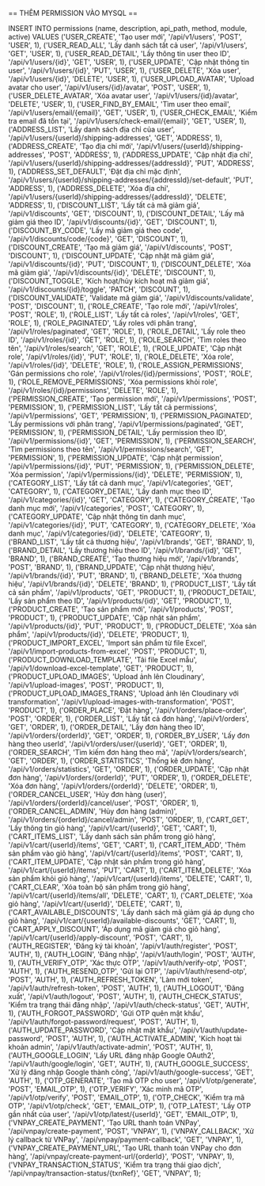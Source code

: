 == THÊM PERMISSION VÀO MYSQL ==

INSERT INTO permissions (name, description, api_path, method, module, active) VALUES
('USER_CREATE', 'Tạo user mới', '/api/v1/users', 'POST', 'USER', 1),
('USER_READ_ALL', 'Lấy danh sách tất cả user', '/api/v1/users', 'GET', 'USER', 1),
('USER_READ_DETAIL', 'Lấy thông tin user theo ID', '/api/v1/users/{id}', 'GET', 'USER', 1),
('USER_UPDATE', 'Cập nhật thông tin user', '/api/v1/users/{id}', 'PUT', 'USER', 1),
('USER_DELETE', 'Xóa user', '/api/v1/users/{id}', 'DELETE', 'USER', 1),
('USER_UPLOAD_AVATAR', 'Upload avatar cho user', '/api/v1/users/{id}/avatar', 'POST', 'USER', 1),
('USER_DELETE_AVATAR', 'Xóa avatar user', '/api/v1/users/{id}/avatar', 'DELETE', 'USER', 1),
('USER_FIND_BY_EMAIL', 'Tìm user theo email', '/api/v1/users/email/{email}', 'GET', 'USER', 1),
('USER_CHECK_EMAIL', 'Kiểm tra email đã tồn tại', '/api/v1/users/check-email/{email}', 'GET', 'USER', 1),
('ADDRESS_LIST', 'Lấy danh sách địa chỉ của user', '/api/v1/users/{userId}/shipping-addresses', 'GET', 'ADDRESS', 1),
('ADDRESS_CREATE', 'Tạo địa chỉ mới', '/api/v1/users/{userId}/shipping-addresses', 'POST', 'ADDRESS', 1),
('ADDRESS_UPDATE', 'Cập nhật địa chỉ', '/api/v1/users/{userId}/shipping-addresses/{addressId}', 'PUT', 'ADDRESS', 1),
('ADDRESS_SET_DEFAULT', 'Đặt địa chỉ mặc định', '/api/v1/users/{userId}/shipping-addresses/{addressId}/set-default', 'PUT', 'ADDRESS', 1),
('ADDRESS_DELETE', 'Xóa địa chỉ', '/api/v1/users/{userId}/shipping-addresses/{addressId}', 'DELETE', 'ADDRESS', 1),
('DISCOUNT_LIST', 'Lấy tất cả mã giảm giá', '/api/v1/discounts', 'GET', 'DISCOUNT', 1),
('DISCOUNT_DETAIL', 'Lấy mã giảm giá theo ID', '/api/v1/discounts/{id}', 'GET', 'DISCOUNT', 1),
('DISCOUNT_BY_CODE', 'Lấy mã giảm giá theo code', '/api/v1/discounts/code/{code}', 'GET', 'DISCOUNT', 1),
('DISCOUNT_CREATE', 'Tạo mã giảm giá', '/api/v1/discounts', 'POST', 'DISCOUNT', 1),
('DISCOUNT_UPDATE', 'Cập nhật mã giảm giá', '/api/v1/discounts/{id}', 'PUT', 'DISCOUNT', 1),
('DISCOUNT_DELETE', 'Xóa mã giảm giá', '/api/v1/discounts/{id}', 'DELETE', 'DISCOUNT', 1),
('DISCOUNT_TOGGLE', 'Kích hoạt/hủy kích hoạt mã giảm giá', '/api/v1/discounts/{id}/toggle', 'PATCH', 'DISCOUNT', 1),
('DISCOUNT_VALIDATE', 'Validate mã giảm giá', '/api/v1/discounts/validate', 'POST', 'DISCOUNT', 1),
('ROLE_CREATE', 'Tạo role mới', '/api/v1/roles', 'POST', 'ROLE', 1),
('ROLE_LIST', 'Lấy tất cả roles', '/api/v1/roles', 'GET', 'ROLE', 1),
('ROLE_PAGINATED', 'Lấy roles với phân trang', '/api/v1/roles/paginated', 'GET', 'ROLE', 1),
('ROLE_DETAIL', 'Lấy role theo ID', '/api/v1/roles/{id}', 'GET', 'ROLE', 1),
('ROLE_SEARCH', 'Tìm roles theo tên', '/api/v1/roles/search', 'GET', 'ROLE', 1),
('ROLE_UPDATE', 'Cập nhật role', '/api/v1/roles/{id}', 'PUT', 'ROLE', 1),
('ROLE_DELETE', 'Xóa role', '/api/v1/roles/{id}', 'DELETE', 'ROLE', 1),
('ROLE_ASSIGN_PERMISSIONS', 'Gán permissions cho role', '/api/v1/roles/{id}/permissions', 'POST', 'ROLE', 1),
('ROLE_REMOVE_PERMISSIONS', 'Xóa permissions khỏi role', '/api/v1/roles/{id}/permissions', 'DELETE', 'ROLE', 1),
('PERMISSION_CREATE', 'Tạo permission mới', '/api/v1/permissions', 'POST', 'PERMISSION', 1),
('PERMISSION_LIST', 'Lấy tất cả permissions', '/api/v1/permissions', 'GET', 'PERMISSION', 1),
('PERMISSION_PAGINATED', 'Lấy permissions với phân trang', '/api/v1/permissions/paginated', 'GET', 'PERMISSION', 1),
('PERMISSION_DETAIL', 'Lấy permission theo ID', '/api/v1/permissions/{id}', 'GET', 'PERMISSION', 1),
('PERMISSION_SEARCH', 'Tìm permissions theo tên', '/api/v1/permissions/search', 'GET', 'PERMISSION', 1),
('PERMISSION_UPDATE', 'Cập nhật permission', '/api/v1/permissions/{id}', 'PUT', 'PERMISSION', 1),
('PERMISSION_DELETE', 'Xóa permission', '/api/v1/permissions/{id}', 'DELETE', 'PERMISSION', 1),
('CATEGORY_LIST', 'Lấy tất cả danh mục', '/api/v1/categories', 'GET', 'CATEGORY', 1),
('CATEGORY_DETAIL', 'Lấy danh mục theo ID', '/api/v1/categories/{id}', 'GET', 'CATEGORY', 1),
('CATEGORY_CREATE', 'Tạo danh mục mới', '/api/v1/categories', 'POST', 'CATEGORY', 1),
('CATEGORY_UPDATE', 'Cập nhật thông tin danh mục', '/api/v1/categories/{id}', 'PUT', 'CATEGORY', 1),
('CATEGORY_DELETE', 'Xóa danh mục', '/api/v1/categories/{id}', 'DELETE', 'CATEGORY', 1),
('BRAND_LIST', 'Lấy tất cả thương hiệu', '/api/v1/brands', 'GET', 'BRAND', 1),
('BRAND_DETAIL', 'Lấy thương hiệu theo ID', '/api/v1/brands/{id}', 'GET', 'BRAND', 1),
('BRAND_CREATE', 'Tạo thương hiệu mới', '/api/v1/brands', 'POST', 'BRAND', 1),
('BRAND_UPDATE', 'Cập nhật thương hiệu', '/api/v1/brands/{id}', 'PUT', 'BRAND', 1),
('BRAND_DELETE', 'Xóa thương hiệu', '/api/v1/brands/{id}', 'DELETE', 'BRAND', 1),
('PRODUCT_LIST', 'Lấy tất cả sản phẩm', '/api/v1/products', 'GET', 'PRODUCT', 1),
('PRODUCT_DETAIL', 'Lấy sản phẩm theo ID', '/api/v1/products/{id}', 'GET', 'PRODUCT', 1),
('PRODUCT_CREATE', 'Tạo sản phẩm mới', '/api/v1/products', 'POST', 'PRODUCT', 1),
('PRODUCT_UPDATE', 'Cập nhật sản phẩm', '/api/v1/products/{id}', 'PUT', 'PRODUCT', 1),
('PRODUCT_DELETE', 'Xóa sản phẩm', '/api/v1/products/{id}', 'DELETE', 'PRODUCT', 1),
('PRODUCT_IMPORT_EXCEL', 'Import sản phẩm từ file Excel', '/api/v1/import-products-from-excel', 'POST', 'PRODUCT', 1),
('PRODUCT_DOWNLOAD_TEMPLATE', 'Tải file Excel mẫu', '/api/v1/download-excel-template', 'GET', 'PRODUCT', 1),
('PRODUCT_UPLOAD_IMAGES', 'Upload ảnh lên Cloudinary', '/api/v1/upload-images', 'POST', 'PRODUCT', 1),
('PRODUCT_UPLOAD_IMAGES_TRANS', 'Upload ảnh lên Cloudinary với transformation', '/api/v1/upload-images-with-transformation', 'POST', 'PRODUCT', 1),
('ORDER_PLACE', 'Đặt hàng', '/api/v1/orders/place-order', 'POST', 'ORDER', 1),
('ORDER_LIST', 'Lấy tất cả đơn hàng', '/api/v1/orders', 'GET', 'ORDER', 1),
('ORDER_DETAIL', 'Lấy đơn hàng theo ID', '/api/v1/orders/{orderId}', 'GET', 'ORDER', 1),
('ORDER_BY_USER', 'Lấy đơn hàng theo userId', '/api/v1/orders/user/{userId}', 'GET', 'ORDER', 1),
('ORDER_SEARCH', 'Tìm kiếm đơn hàng theo mã', '/api/v1/orders/search', 'GET', 'ORDER', 1),
('ORDER_STATISTICS', 'Thống kê đơn hàng', '/api/v1/orders/statistics', 'GET', 'ORDER', 1),
('ORDER_UPDATE', 'Cập nhật đơn hàng', '/api/v1/orders/{orderId}', 'PUT', 'ORDER', 1),
('ORDER_DELETE', 'Xóa đơn hàng', '/api/v1/orders/{orderId}', 'DELETE', 'ORDER', 1),
('ORDER_CANCEL_USER', 'Hủy đơn hàng (user)', '/api/v1/orders/{orderId}/cancel/user', 'POST', 'ORDER', 1),
('ORDER_CANCEL_ADMIN', 'Hủy đơn hàng (admin)', '/api/v1/orders/{orderId}/cancel/admin', 'POST', 'ORDER', 1),
('CART_GET', 'Lấy thông tin giỏ hàng', '/api/v1/cart/{userId}', 'GET', 'CART', 1),
('CART_ITEMS_LIST', 'Lấy danh sách sản phẩm trong giỏ hàng', '/api/v1/cart/{userId}/items', 'GET', 'CART', 1),
('CART_ITEM_ADD', 'Thêm sản phẩm vào giỏ hàng', '/api/v1/cart/{userId}/items', 'POST', 'CART', 1),
('CART_ITEM_UPDATE', 'Cập nhật sản phẩm trong giỏ hàng', '/api/v1/cart/{userId}/items', 'PUT', 'CART', 1),
('CART_ITEM_DELETE', 'Xóa sản phẩm khỏi giỏ hàng', '/api/v1/cart/{userId}/items', 'DELETE', 'CART', 1),
('CART_CLEAR', 'Xóa toàn bộ sản phẩm trong giỏ hàng', '/api/v1/cart/{userId}/items/all', 'DELETE', 'CART', 1),
('CART_DELETE', 'Xóa giỏ hàng', '/api/v1/cart/{userId}', 'DELETE', 'CART', 1),
('CART_AVAILABLE_DISCOUNTS', 'Lấy danh sách mã giảm giá áp dụng cho giỏ hàng', '/api/v1/cart/{userId}/available-discounts', 'GET', 'CART', 1),
('CART_APPLY_DISCOUNT', 'Áp dụng mã giảm giá cho giỏ hàng', '/api/v1/cart/{userId}/apply-discount', 'POST', 'CART', 1),
('AUTH_REGISTER', 'Đăng ký tài khoản', '/api/v1/auth/register', 'POST', 'AUTH', 1),
('AUTH_LOGIN', 'Đăng nhập', '/api/v1/auth/login', 'POST', 'AUTH', 1),
('AUTH_VERIFY_OTP', 'Xác thực OTP', '/api/v1/auth/verify-otp', 'POST', 'AUTH', 1),
('AUTH_RESEND_OTP', 'Gửi lại OTP', '/api/v1/auth/resend-otp', 'POST', 'AUTH', 1),
('AUTH_REFRESH_TOKEN', 'Làm mới token', '/api/v1/auth/refresh-token', 'POST', 'AUTH', 1),
('AUTH_LOGOUT', 'Đăng xuất', '/api/v1/auth/logout', 'POST', 'AUTH', 1),
('AUTH_CHECK_STATUS', 'Kiểm tra trạng thái đăng nhập', '/api/v1/auth/check-status', 'GET', 'AUTH', 1),
('AUTH_FORGOT_PASSWORD', 'Gửi OTP quên mật khẩu', '/api/v1/auth/forgot-password/request', 'POST', 'AUTH', 1),
('AUTH_UPDATE_PASSWORD', 'Cập nhật mật khẩu', '/api/v1/auth/update-password', 'POST', 'AUTH', 1),
('AUTH_ACTIVATE_ADMIN', 'Kích hoạt tài khoản admin', '/api/v1/auth/activate-admin', 'POST', 'AUTH', 1),
('AUTH_GOOGLE_LOGIN', 'Lấy URL đăng nhập Google OAuth2', '/api/v1/auth/google/login', 'GET', 'AUTH', 1),
('AUTH_GOOGLE_SUCCESS', 'Xử lý đăng nhập Google thành công', '/api/v1/auth/google-success', 'GET', 'AUTH', 1),
('OTP_GENERATE', 'Tạo mã OTP cho user', '/api/v1/otp/generate', 'POST', 'EMAIL_OTP', 1),
('OTP_VERIFY', 'Xác minh mã OTP', '/api/v1/otp/verify', 'POST', 'EMAIL_OTP', 1),
('OTP_CHECK', 'Kiểm tra mã OTP', '/api/v1/otp/check', 'GET', 'EMAIL_OTP', 1),
('OTP_LATEST', 'Lấy OTP gần nhất của user', '/api/v1/otp/latest/{userId}', 'GET', 'EMAIL_OTP', 1),
('VNPAY_CREATE_PAYMENT', 'Tạo URL thanh toán VNPay', '/api/vnpay/create-payment', 'POST', 'VNPAY', 1),
('VNPAY_CALLBACK', 'Xử lý callback từ VNPay', '/api/vnpay/payment-callback', 'GET', 'VNPAY', 1),
('VNPAY_CREATE_PAYMENT_URL', 'Tạo URL thanh toán VNPay cho đơn hàng', '/api/vnpay/create-payment-url/{orderId}', 'POST', 'VNPAY', 1),
('VNPAY_TRANSACTION_STATUS', 'Kiểm tra trạng thái giao dịch', '/api/vnpay/transaction-status/{txnRef}', 'GET', 'VNPAY', 1);
